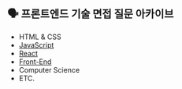 ## 🗣 프론트엔드 기술 면접 질문 아카이브

- HTML & CSS
- [JavaScript](https://github.com/dev-junehee/front-interview-questions-archive/tree/main/JavaScript%20)
- [React](https://github.com/dev-junehee/front-interview-questions-archive/tree/main/React)
- [Front-End](https://github.com/dev-junehee/front-interview-questions-archive/tree/main/Front-End)
- Computer Science
- ETC.
